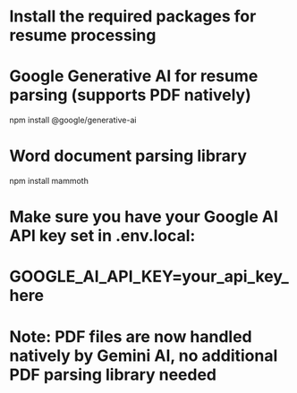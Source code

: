 # Install the required packages for resume processing

# Google Generative AI for resume parsing (supports PDF natively)
npm install @google/generative-ai

# Word document parsing library
npm install mammoth

# Make sure you have your Google AI API key set in .env.local:
# GOOGLE_AI_API_KEY=your_api_key_here

# Note: PDF files are now handled natively by Gemini AI, no additional PDF parsing library needed
